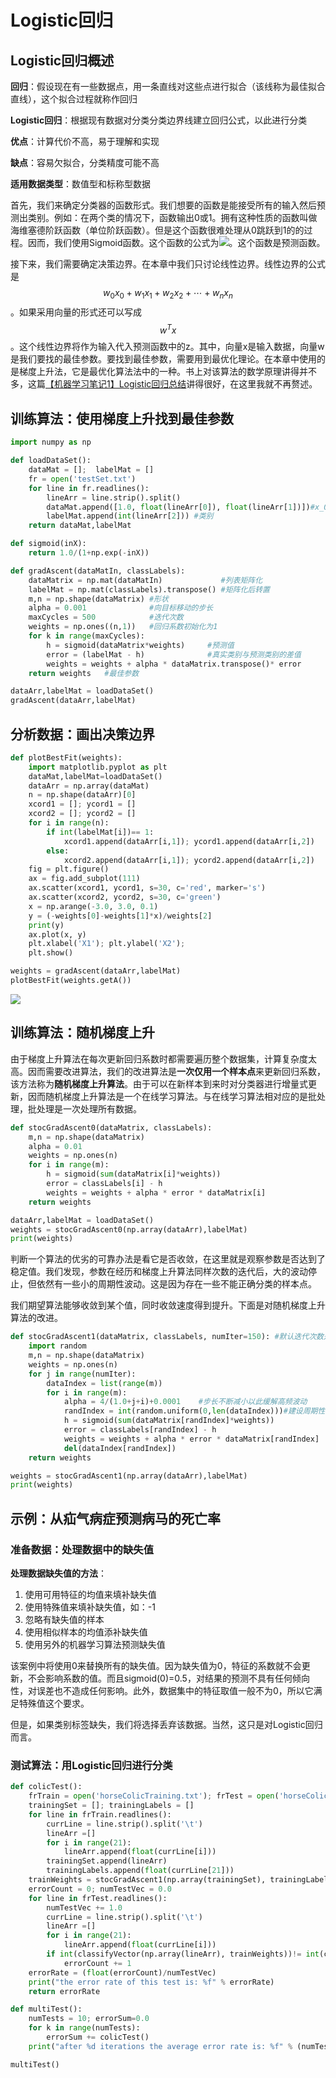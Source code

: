 # Logistic回归

## Logistic回归概述

**回归**：假设现在有一些数据点，用一条直线对这些点进行拟合（该线称为最佳拟合直线），这个拟合过程就称作回归

**Logistic回归**：根据现有数据对分类分类边界线建立回归公式，以此进行分类

**优点**：计算代价不高，易于理解和实现

**缺点**：容易欠拟合，分类精度可能不高

**适用数据类型**：数值型和标称型数据

首先，我们来确定分类器的函数形式。我们想要的函数是能接受所有的输入然后预测出类别。例如：在两个类的情况下，函数输出0或1。拥有这种性质的函数叫做海维塞德阶跃函数（单位阶跃函数）。但是这个函数很难处理从0跳跃到1的的过程。因而，我们使用Sigmoid函数。这个函数的公式为![](http://ww1.sinaimg.cn/large/9cc52ef9gy1fw5n9axxxzj204e01j0ei.jpg)。这个函数是预测函数。

接下来，我们需要确定决策边界。在本章中我们只讨论线性边界。线性边界的公式是$$w_0x_0+w_1x_1+w_2x_2+\cdots +w_nx_n$$。如果采用向量的形式还可以写成$$w^Tx$$。这个线性边界将作为输入代入预测函数中的z。其中，向量x是输入数据，向量w是我们要找的最佳参数。要找到最佳参数，需要用到最优化理论。在本章中使用的是梯度上升法，它是最优化算法法中的一种。书上对该算法的数学原理讲得并不多，这篇[【机器学习笔记1】Logistic回归总结](https://blog.csdn.net/achuo/article/details/51160101)讲得很好，在这里我就不再赘述。

## 训练算法：使用梯度上升找到最佳参数

```python
import numpy as np

def loadDataSet():
    dataMat = [];  labelMat = []  
    fr = open('testSet.txt')
    for line in fr.readlines():
        lineArr = line.strip().split()  
        dataMat.append([1.0, float(lineArr[0]), float(lineArr[1])])#x_0为1
        labelMat.append(int(lineArr[2])) #类别
    return dataMat,labelMat

def sigmoid(inX):
    return 1.0/(1+np.exp(-inX))

def gradAscent(dataMatIn, classLabels):
    dataMatrix = np.mat(dataMatIn)             #列表矩阵化
    labelMat = np.mat(classLabels).transpose() #矩阵化后转置
    m,n = np.shape(dataMatrix) #形状
    alpha = 0.001              #向目标移动的步长
    maxCycles = 500            #迭代次数
    weights = np.ones((n,1))   #回归系数初始化为1
    for k in range(maxCycles):              
        h = sigmoid(dataMatrix*weights)     #预测值
        error = (labelMat - h)              #真实类别与预测类别的差值
        weights = weights + alpha * dataMatrix.transpose()* error 
    return weights   #最佳参数

dataArr,labelMat = loadDataSet()
gradAscent(dataArr,labelMat)
```

## 分析数据：画出决策边界

```python
def plotBestFit(weights):
    import matplotlib.pyplot as plt
    dataMat,labelMat=loadDataSet()
    dataArr = np.array(dataMat)
    n = np.shape(dataArr)[0] 
    xcord1 = []; ycord1 = []
    xcord2 = []; ycord2 = []
    for i in range(n):
        if int(labelMat[i])== 1:
            xcord1.append(dataArr[i,1]); ycord1.append(dataArr[i,2])
        else:
            xcord2.append(dataArr[i,1]); ycord2.append(dataArr[i,2])
    fig = plt.figure()
    ax = fig.add_subplot(111)
    ax.scatter(xcord1, ycord1, s=30, c='red', marker='s')
    ax.scatter(xcord2, ycord2, s=30, c='green')
    x = np.arange(-3.0, 3.0, 0.1)
    y = (-weights[0]-weights[1]*x)/weights[2]
    print(y)
    ax.plot(x, y)
    plt.xlabel('X1'); plt.ylabel('X2');
    plt.show()

weights = gradAscent(dataArr,labelMat)   
plotBestFit(weights.getA()) 
```

![](http://ww1.sinaimg.cn/large/9cc52ef9gy1fw6mren7wpj20hs0d8a9y.jpg)

## 训练算法：随机梯度上升

由于梯度上升算法在每次更新回归系数时都需要遍历整个数据集，计算复杂度太高。因而需要改进算法，我们的改进算法是**一次仅用一个样本点**来更新回归系数，该方法称为**随机梯度上升算法**。由于可以在新样本到来时对分类器进行增量式更新，因而随机梯度上升算法是一个在线学习算法。与在线学习算法相对应的是批处理，批处理是一次处理所有数据。

```python
def stocGradAscent0(dataMatrix, classLabels):
    m,n = np.shape(dataMatrix)
    alpha = 0.01
    weights = np.ones(n)   
    for i in range(m):
        h = sigmoid(sum(dataMatrix[i]*weights))
        error = classLabels[i] - h
        weights = weights + alpha * error * dataMatrix[i]
    return weights

dataArr,labelMat = loadDataSet()
weights = stocGradAscent0(np.array(dataArr),labelMat)
print(weights)

```

判断一个算法的优劣的可靠办法是看它是否收敛，在这里就是观察参数是否达到了稳定值。我们发现，参数在经历和梯度上升算法同样次数的迭代后，大的波动停止，但依然有一些小的周期性波动。这是因为存在一些不能正确分类的样本点。

我们期望算法能够收敛到某个值，同时收敛速度得到提升。下面是对随机梯度上升算法的改进。

```python
def stocGradAscent1(dataMatrix, classLabels, numIter=150): #默认迭代次数是150次
    import random
    m,n = np.shape(dataMatrix)
    weights = np.ones(n)   
    for j in range(numIter):
        dataIndex = list(range(m))
        for i in range(m):
            alpha = 4/(1.0+j+i)+0.0001    #步长不断减小以此缓解高频波动
            randIndex = int(random.uniform(0,len(dataIndex)))#建设周期性波动
            h = sigmoid(sum(dataMatrix[randIndex]*weights))
            error = classLabels[randIndex] - h
            weights = weights + alpha * error * dataMatrix[randIndex]
            del(dataIndex[randIndex])
    return weights

weights = stocGradAscent1(np.array(dataArr),labelMat)
print(weights)
```

## 示例：从疝气病症预测病马的死亡率

### 准备数据：处理数据中的缺失值

**处理数据缺失值的方法**：

1. 使用可用特征的均值来填补缺失值
2. 使用特殊值来填补缺失值，如：-1
3. 忽略有缺失值的样本
4. 使用相似样本的均值添补缺失值
5. 使用另外的机器学习算法预测缺失值

该案例中将使用0来替换所有的缺失值。因为缺失值为0，特征的系数就不会更新，不会影响系数的值。而且sigmoid(0)=0.5，对结果的预测不具有任何倾向性，对误差也不造成任何影响。此外，数据集中的特征取值一般不为0，所以它满足特殊值这个要求。

但是，如果类别标签缺失，我们将选择丢弃该数据。当然，这只是对Logistic回归而言。

### 测试算法：用Logistic回归进行分类

```python
def colicTest():
    frTrain = open('horseColicTraining.txt'); frTest = open('horseColicTest.txt')
    trainingSet = []; trainingLabels = []
    for line in frTrain.readlines():
        currLine = line.strip().split('\t')
        lineArr =[]
        for i in range(21):
            lineArr.append(float(currLine[i]))
        trainingSet.append(lineArr)
        trainingLabels.append(float(currLine[21]))
    trainWeights = stocGradAscent1(np.array(trainingSet), trainingLabels, 1000)
    errorCount = 0; numTestVec = 0.0
    for line in frTest.readlines():
        numTestVec += 1.0
        currLine = line.strip().split('\t')
        lineArr =[]
        for i in range(21):
            lineArr.append(float(currLine[i]))
        if int(classifyVector(np.array(lineArr), trainWeights))!= int(currLine[21]):
            errorCount += 1
    errorRate = (float(errorCount)/numTestVec)
    print("the error rate of this test is: %f" % errorRate)
    return errorRate

def multiTest():
    numTests = 10; errorSum=0.0
    for k in range(numTests):
        errorSum += colicTest()
    print("after %d iterations the average error rate is: %f" % (numTests, errorSum/float(numTests)))

multiTest()
```

